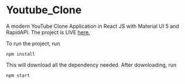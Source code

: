 # Youtube_Clone

A modern YouTube Clone Application in React JS with Material UI 5 and RapidAPI. 
The project is LIVE [here.](https://lively-hamster-aca1fb.netlify.app/)
  

   
To run the project, run 
```
npm install
```
This will download all the dependency needed. After downloading, run 
```
npm start
```
